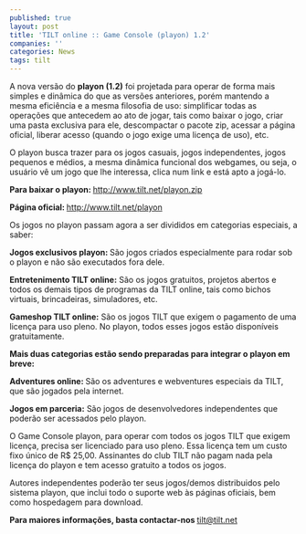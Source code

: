 ```yaml
---
published: true
layout: post
title: 'TILT online :: Game Console (playon) 1.2'
companies: ''
categories: News
tags: tilt
---
```



A nova versão do <span style="font-weight: bold;">playon (1.2)</span> foi projetada para operar de forma mais simples e dinâmica do que as versões anteriores, porém mantendo a mesma eficiência e a mesma filosofia de uso: simplificar todas as operações que antecedem ao ato de jogar, tais como baixar o jogo, criar uma pasta exclusiva para ele, descompactar o pacote zip, acessar a página oficial, liberar acesso (quando o jogo exige uma licença de uso), etc.

O playon busca trazer para os jogos casuais, jogos independentes, jogos pequenos e médios, a mesma dinâmica funcional dos webgames, ou seja, o usuário vê um jogo que lhe interessa, clica num link e está apto a jogá-lo.

<span style="font-weight: bold;">Para baixar o playon: </span><a style="font-weight: bold;" href="http://www.tilt.net/playon.zip">http://www.tilt.net/playon.zip</a>


<span style="font-weight: bold;">Página oficial: </span><a style="font-weight: bold;" href="http://www.tilt.net/playon">http://www.tilt.net/playon</a>


Os jogos no playon passam agora a ser divididos em categorias especiais, a saber:

<span style="font-weight: bold;">Jogos exclusivos playon: </span>
São jogos criados especialmente para rodar sob o playon e não são executados fora dele.

<span style="font-weight: bold;">Entretenimento TILT online:</span>
São os jogos gratuitos, projetos abertos e todos os demais tipos de programas da TILT online, tais como bichos virtuais, brincadeiras, simuladores, etc.

<span style="font-weight: bold;">Gameshop TILT online:</span>
São os jogos TILT que exigem o pagamento de uma licença para uso pleno. No playon, todos esses jogos estão disponíveis gratuitamente.

<span style="font-weight: bold;">Mais duas categorias estão sendo preparadas para integrar o playon em breve:</span>

<span style="font-weight: bold;">Adventures online: </span>
São os adventures e webventures especiais da TILT, que são jogados pela internet.

<span style="font-weight: bold;">Jogos em parceria:</span>
São jogos de desenvolvedores independentes que poderão ser acessados pelo playon.

O Game Console playon, para operar com todos os jogos TILT que exigem licença, precisa ser licenciado para uso pleno.
Essa licença tem um custo fixo único de R$ 25,00. Assinantes do club TILT não pagam nada pela licença do playon e tem acesso gratuito a todos os jogos.

Autores independentes poderão ter seus jogos/demos distribuidos pelo sistema playon, que inclui todo o suporte web às páginas oficiais, bem como hospedagem para download.

<span style="font-weight: bold;">Para maiores informações, basta contactar-nos </span><a style="font-weight: bold;" href="mailto:tilt@tilt.net">tilt@tilt.net</a>



